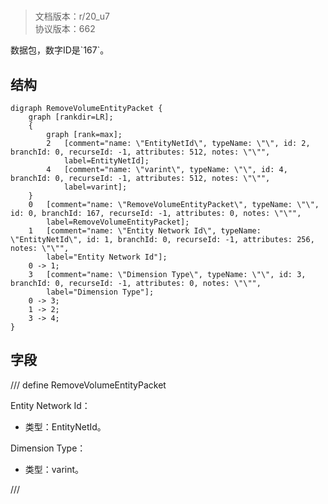 # <!-- md:samp RemoveVolumeEntityPacket -->

> 文档版本：r/20_u7<br/>协议版本：662

<!-- md:samp RemoveVolumeEntityPacket -->数据包，数字ID是`167`。

## 结构

```viz
digraph RemoveVolumeEntityPacket {
	graph [rankdir=LR];
	{
		graph [rank=max];
		2	[comment="name: \"EntityNetId\", typeName: \"\", id: 2, branchId: 0, recurseId: -1, attributes: 512, notes: \"\"",
			label=EntityNetId];
		4	[comment="name: \"varint\", typeName: \"\", id: 4, branchId: 0, recurseId: -1, attributes: 512, notes: \"\"",
			label=varint];
	}
	0	[comment="name: \"RemoveVolumeEntityPacket\", typeName: \"\", id: 0, branchId: 167, recurseId: -1, attributes: 0, notes: \"\"",
		label=RemoveVolumeEntityPacket];
	1	[comment="name: \"Entity Network Id\", typeName: \"EntityNetId\", id: 1, branchId: 0, recurseId: -1, attributes: 256, notes: \"\"",
		label="Entity Network Id"];
	0 -> 1;
	3	[comment="name: \"Dimension Type\", typeName: \"\", id: 3, branchId: 0, recurseId: -1, attributes: 0, notes: \"\"",
		label="Dimension Type"];
	0 -> 3;
	1 -> 2;
	3 -> 4;
}

```

## 字段

/// define
RemoveVolumeEntityPacket

Entity Network Id：[<!-- md:samp EntityNetId -->](../types/entitynetid.md)

- 类型：EntityNetId。

Dimension Type：<!-- md:samp varint -->

- 类型：varint。


///
